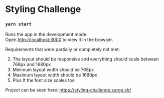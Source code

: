 # Styling Challenge

### `yarn start`

Runs the app in the development mode.\
Open [http://localhost:3000](http://localhost:3000) to view it in the browser.

Requirements that were partially or completely not met:

2. The layout should be responsive and everything should scale between 768px and
   1680px
1. Minimum layout width should be 768px
2. Maximum layout width should be 1680px
3. Plus If the font size scales too

Project can be seen here:
https://styling-challenge.surge.sh/
